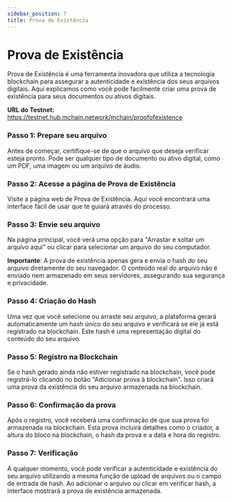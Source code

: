 ```yaml
---
sidebar_position: 7
title: Prova de Existência
---
```


# Prova de Existência

Prova de Existência é uma ferramenta inovadora que utiliza a tecnologia blockchain para assegurar a autenticidade e existência dos seus arquivos digitais. Aqui explicamos como você pode facilmente criar uma prova de existência para seus documentos ou ativos digitais.

**URL do Testnet:** https://testnet.hub.mchain.network/mchain/proofofexistence

### Passo 1: Prepare seu arquivo
Antes de começar, certifique-se de que o arquivo que deseja verificar esteja pronto. Pode ser qualquer tipo de documento ou ativo digital, como um PDF, uma imagem ou um arquivo de áudio.

### Passo 2: Acesse a página de Prova de Existência
Visite a página web de Prova de Existência. Aqui você encontrará uma interface fácil de usar que te guiará através do processo.

### Passo 3: Envie seu arquivo
Na página principal, você verá uma opção para "Arrastar e soltar um arquivo aqui" ou clicar para selecionar um arquivo do seu computador.

**Importante**: A prova de existência apenas gera e envia o hash do seu arquivo diretamente do seu navegador. O conteúdo real do arquivo não é enviado nem armazenado em seus servidores, assegurando sua segurança e privacidade.

### Passo 4: Criação do Hash
Uma vez que você selecione ou arraste seu arquivo, a plataforma gerará automaticamente um hash único do seu arquivo e verificará se ele já está registrado na blockchain. Este hash é uma representação digital do conteúdo do seu arquivo.

### Passo 5: Registro na Blockchain
Se o hash gerado ainda não estiver registrado na blockchain, você pode registrá-lo clicando no botão "Adicionar prova à blockchain". Isso criará uma prova da existência do seu arquivo armazenada na blockchain.

### Passo 6: Confirmação da prova
Após o registro, você receberá uma confirmação de que sua prova foi armazenada na blockchain. Esta prova incluirá detalhes como o criador, a altura do bloco na blockchain, o hash da prova e a data e hora do registro.

### Passo 7: Verificação
A qualquer momento, você pode verificar a autenticidade e existência do seu arquivo utilizando a mesma função de upload de arquivos ou o campo de entrada de hash. Ao adicionar o arquivo ou clicar em verificar hash, a interface mostrará a prova de existência armazenada.
